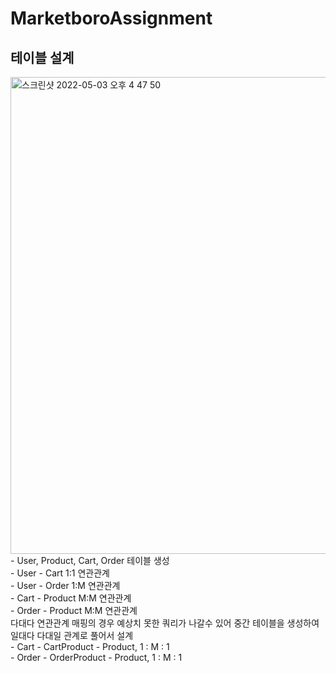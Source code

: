 # MarketboroAssignment

## 테이블 설계
<img width="763" alt="스크린샷 2022-05-03 오후 4 47 50" src="https://user-images.githubusercontent.com/87018762/166419933-6327c484-9d9e-4a48-bae0-908ef57a7ba5.png">
- User, Product, Cart, Order 테이블 생성 <br>
- User - Cart 1:1 연관관계 <br>
- User - Order 1:M 연관관계 <br>
- Cart - Product M:M 연관관계 <br>
- Order - Product M:M 연관관계 <br>
다대다 연관관계 매핑의 경우 예상치 못한 쿼리가 나갈수 있어 중간 테이블을 생성하여 일대다 다대일 관계로 풀어서 설계 <br>
- Cart - CartProduct - Product, 1 : M : 1 <br>
- Order - OrderProduct - Product, 1 : M : 1 <br>
